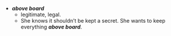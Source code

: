 - ***above board***
  - legitimate, legal.
  - She knows it shouldn’t be kept a secret. She wants to keep everything ***above board***.
